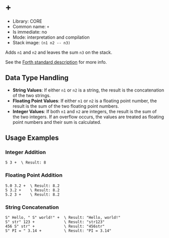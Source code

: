 # +

- Library: CORE
- Common name: `+`
- Is immediate: no
- Mode: interpretation and compilation
- Stack image: `(n1 n2 -- n3)`

Adds `n1` and `n2` and leaves the sum `n3` on the stack.

See the [Forth standard description](https://forth-standard.org/standard/core/Plus) for more info.

## Data Type Handling

- **String Values**: If either `n1` or `n2` is a string, the result is the concatenation of the two strings.
- **Floating Point Values**: If either `n1` or `n2` is a floating point number, the result is the sum of the two floating point numbers.
- **Integer Values**: If both `n1` and `n2` are integers, the result is the sum of the two integers. If an overflow occurs, the values are treated as floating point numbers and their sum is calculated.

## Usage Examples

### Integer Addition

```forth
5 3 +  \ Result: 8
```

### Floating Point Addition

```forth
5.0 3.2 +  \ Result: 8.2
5 3.2 +    \ Result: 8.2
5.2 3 +    \ Result: 8.2
```

### String Concatenation

```forth
S" Hello, " S" world!" +  \ Result: "Hello, world!"
S" str" 123 +             \ Result: "str123"
456 S" str" +             \ Result: "456str"
S" PI = " 3.14 +          \ Result: "PI = 3.14"
```
